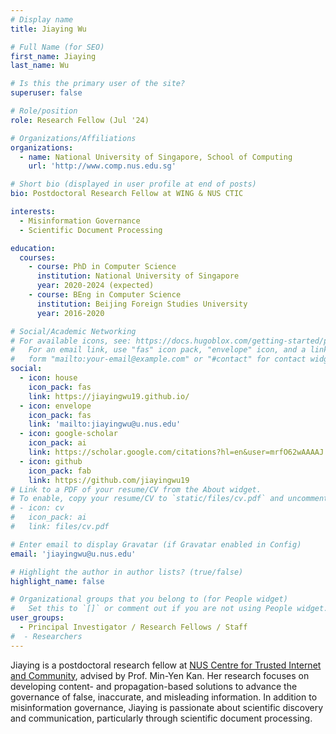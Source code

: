 ```yaml
---
# Display name
title: Jiaying Wu

# Full Name (for SEO)
first_name: Jiaying
last_name: Wu

# Is this the primary user of the site?
superuser: false

# Role/position
role: Research Fellow (Jul '24)

# Organizations/Affiliations
organizations:
  - name: National University of Singapore, School of Computing
    url: 'http://www.comp.nus.edu.sg'

# Short bio (displayed in user profile at end of posts)
bio: Postdoctoral Research Fellow at WING & NUS CTIC

interests:
  - Misinformation Governance
  - Scientific Document Processing

education:
  courses:
    - course: PhD in Computer Science
      institution: National University of Singapore
      year: 2020-2024 (expected)
    - course: BEng in Computer Science
      institution: Beijing Foreign Studies University
      year: 2016-2020

# Social/Academic Networking
# For available icons, see: https://docs.hugoblox.com/getting-started/page-builder/#icons
#   For an email link, use "fas" icon pack, "envelope" icon, and a link in the
#   form "mailto:your-email@example.com" or "#contact" for contact widget.
social:
  - icon: house
    icon_pack: fas
    link: https://jiayingwu19.github.io/
  - icon: envelope
    icon_pack: fas
    link: 'mailto:jiayingwu@u.nus.edu'
  - icon: google-scholar
    icon_pack: ai
    link: https://scholar.google.com/citations?hl=en&user=mrfO62wAAAAJ
  - icon: github
    icon_pack: fab
    link: https://github.com/jiayingwu19
# Link to a PDF of your resume/CV from the About widget.
# To enable, copy your resume/CV to `static/files/cv.pdf` and uncomment the lines below.
# - icon: cv
#   icon_pack: ai
#   link: files/cv.pdf

# Enter email to display Gravatar (if Gravatar enabled in Config)
email: 'jiayingwu@u.nus.edu'

# Highlight the author in author lists? (true/false)
highlight_name: false

# Organizational groups that you belong to (for People widget)
#   Set this to `[]` or comment out if you are not using People widget.
user_groups:
  - Principal Investigator / Research Fellows / Staff
#  - Researchers
---
```


Jiaying is a postdoctoral research fellow at [NUS Centre for Trusted Internet and Community](https://ctic.nus.edu.sg/), advised by Prof. Min-Yen Kan. Her research focuses on developing content- and propagation-based solutions to advance the governance of false, inaccurate, and misleading information. In addition to misinformation governance, Jiaying is passionate about scientific discovery and communication, particularly through scientific document processing.
